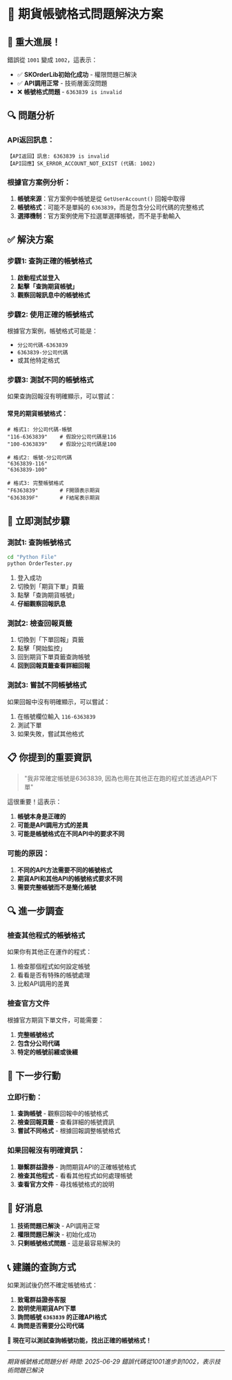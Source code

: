 # 🔧 期貨帳號格式問題解決方案

## 🎉 **重大進展！**

錯誤從 `1001` 變成 `1002`，這表示：
- ✅ **SKOrderLib初始化成功** - 權限問題已解決
- ✅ **API調用正常** - 技術層面沒問題
- ❌ **帳號格式問題** - `6363839 is invalid`

## 🔍 **問題分析**

### API返回訊息：
```
【API返回】訊息: 6363839 is invalid
【API回應】SK_ERROR_ACCOUNT_NOT_EXIST (代碼: 1002)
```

### 根據官方案例分析：
1. **帳號來源**：官方案例中帳號是從 `GetUserAccount()` 回報中取得
2. **帳號格式**：可能不是單純的 `6363839`，而是包含分公司代碼的完整格式
3. **選擇機制**：官方案例使用下拉選單選擇帳號，而不是手動輸入

## ✅ **解決方案**

### 步驟1: 查詢正確的帳號格式
1. **啟動程式並登入**
2. **點擊「查詢期貨帳號」**
3. **觀察回報訊息中的帳號格式**

### 步驟2: 使用正確的帳號格式
根據官方案例，帳號格式可能是：
- `分公司代碼-6363839`
- `6363839-分公司代碼`
- 或其他特定格式

### 步驟3: 測試不同的帳號格式
如果查詢回報沒有明確顯示，可以嘗試：

#### 常見的期貨帳號格式：
```
# 格式1: 分公司代碼-帳號
"116-6363839"    # 假設分公司代碼是116
"100-6363839"    # 假設分公司代碼是100

# 格式2: 帳號-分公司代碼  
"6363839-116"
"6363839-100"

# 格式3: 完整帳號格式
"F6363839"       # F開頭表示期貨
"6363839F"       # F結尾表示期貨
```

## 🧪 **立即測試步驟**

### 測試1: 查詢帳號格式
```bash
cd "Python File"
python OrderTester.py
```

1. 登入成功
2. 切換到「期貨下單」頁籤  
3. 點擊「查詢期貨帳號」
4. **仔細觀察回報訊息**

### 測試2: 檢查回報頁籤
1. 切換到「下單回報」頁籤
2. 點擊「開始監控」
3. 回到期貨下單頁籤查詢帳號
4. **回到回報頁籤查看詳細回報**

### 測試3: 嘗試不同帳號格式
如果回報中沒有明確顯示，可以嘗試：
1. 在帳號欄位輸入 `116-6363839`
2. 測試下單
3. 如果失敗，嘗試其他格式

## 📋 **你提到的重要資訊**

> "我非常確定帳號是6363839, 因為也用在其他正在跑的程式並透過API下單"

這很重要！這表示：
1. **帳號本身是正確的**
2. **可能是API調用方式的差異**
3. **可能是帳號格式在不同API中的要求不同**

### 可能的原因：
1. **不同的API方法需要不同的帳號格式**
2. **期貨API和其他API的帳號格式要求不同**
3. **需要完整帳號而不是簡化帳號**

## 🔍 **進一步調查**

### 檢查其他程式的帳號格式
如果你有其他正在運作的程式：
1. 檢查那個程式如何設定帳號
2. 看看是否有特殊的帳號處理
3. 比較API調用的差異

### 檢查官方文件
根據官方期貨下單文件，可能需要：
1. **完整帳號格式**
2. **包含分公司代碼**
3. **特定的帳號前綴或後綴**

## 🎯 **下一步行動**

### 立即行動：
1. **查詢帳號** - 觀察回報中的帳號格式
2. **檢查回報頁籤** - 查看詳細的帳號資訊
3. **嘗試不同格式** - 根據回報調整帳號格式

### 如果回報沒有明確資訊：
1. **聯繫群益證券** - 詢問期貨API的正確帳號格式
2. **檢查其他程式** - 看看其他程式如何處理帳號
3. **查看官方文件** - 尋找帳號格式的說明

## 🎉 **好消息**

1. **技術問題已解決** - API調用正常
2. **權限問題已解決** - 初始化成功
3. **只剩帳號格式問題** - 這是最容易解決的

## 📞 **建議的查詢方式**

如果測試後仍然不確定帳號格式：
1. **致電群益證券客服**
2. **說明使用期貨API下單**
3. **詢問帳號 `6363839` 的正確API格式**
4. **詢問是否需要分公司代碼**

**🚀 現在可以測試查詢帳號功能，找出正確的帳號格式！**

---
*期貨帳號格式問題分析*
*時間: 2025-06-29*
*錯誤代碼從1001進步到1002，表示技術問題已解決*
